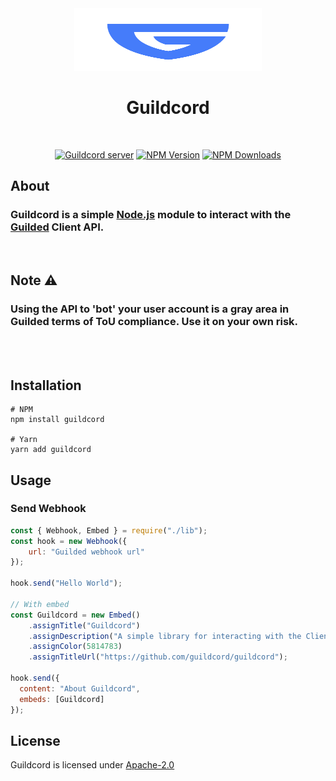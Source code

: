 <div align="center">
  <img src="assets/logo.svg" width=300 height=100>
    <h1>Guildcord</h1>
  <br />
  <p>
    <a href="https://discord.gg/b876586m6P"><img src="https://img.shields.io/discord/869516302581121025?color=5865F2&logo=discord&logoColor=white" alt="Guildcord server" /></a>
    <a href="https://www.npmjs.com/package/guildcord"><img src="https://img.shields.io/npm/v/guildcord.svg?maxAge=3600" alt="NPM Version" /></a>
    <a href="https://www.npmjs.com/package/guildcord"><img src="https://img.shields.io/npm/dt/guildcord.svg?maxAge=3600" alt="NPM Downloads" /></a>
  </p>
</div>

## About
### Guildcord is a simple [Node.js](https://nodejs.org/en/) module to interact with the [Guilded](https://www.guilded.gg/) Client API.
<br>

## Note ⚠️
### Using the API to 'bot' your user account is a gray area in Guilded terms of ToU compliance. Use it on your own risk.

<br>
<br>

## Installation

```
# NPM
npm install guildcord

# Yarn
yarn add guildcord
```

## Usage

### Send Webhook
```js
const { Webhook, Embed } = require("./lib");
const hook = new Webhook({
    url: "Guilded webhook url"
});

hook.send("Hello World");

// With embed
const Guildcord = new Embed()
    .assignTitle("Guildcord")
    .assignDescription("A simple library for interacting with the Client API")
    .assignColor(5814783)
    .assignTitleUrl("https://github.com/guildcord/guildcord");

hook.send({
  content: "About Guildcord",
  embeds: [Guildcord]
});
```

## License
Guildcord is licensed under [Apache-2.0](LICENSE)